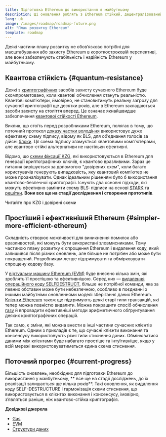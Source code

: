 ```yaml
---
title: Підготовка Ethereum до використання в майбутньому
description: Ці оновлення роблять з Ethereum стійкий, децентралізований базовий рівень для використання в майбутньому, яким би воно не було.
lang: uk
image: /images/roadmap/roadmap-future.png
alt: "План розвитку Ethereum"
template: roadmap
---
```


Деякі частини плану розвитку не обов’язково потрібні для масштабування або захисту Ethereum в короткостроковій перспективі, але вони забезпечують стабільність і надійність Ethereum у майбутньому.

## Квантова стійкість {#quantum-resistance}

Деякі з [криптографічних](/glossary/#cryptography) засобів захисту сучасного Ethereum буде скомпрометовано, коли квантові обчислення стануть реальністю. Квантові комп’ютери, ймовірно, не становитимуть реальну загрозу для сучасної криптографії ще десятки років, але в Ethereum закладаються засоби захисту на століття вперед. Це означає якнайшвидше забезпечення [квантової стійкості Ethereum](https://consensys.net/blog/developers/how-will-quantum-supremacy-affect-blockchain/).

Виклик, що стоїть перед розробниками Ethereum, полягає в тому, що поточний протокол [доказу частки володіння](/glossary/#pos) використовує дуже ефективну схему підпису, відому як BLS, для об’єднання голосів за дійсні [блоки](/glossary/#block). Ця схема підпису зламується квантовими комп’ютерами, але квантово-стійкі альтернативи не настільки ефективні.

Відомо, що [схеми фіксації KZG](/roadmap/danksharding/#what-is-kzg), які використовуються в Ethereum для генерації криптографічних ключів, є квантово вразливими. Зараз це питання вирішується за допомогою "довірених схем", коли багато користувачів генерують випадковість, яку квантовий комп’ютер не може проаналізувати. Однак ідеальним рішенням було б використання квантово-безпечної криптографії. Існують два основні підходи, які можуть ефективно замінити схему BLS: підписи на основі [STARK](https://hackmd.io/@vbuterin/stark_aggregation) та [решітки](https://medium.com/asecuritysite-when-bob-met-alice/so-what-is-lattice-encryption-326ac66e3175). **Вони все ще на стадії дослідження і створення прототипів**.

<ButtonLink variant="outline-color" href="/roadmap/danksharding#what-is-kzg"> Читайте про KZG і довірені схеми</ButtonLink>

## Простіший і ефективніший Ethereum {#simpler-more-efficient-ethereum}

Складність створює можливості для виникнення помилок або вразливостей, які можуть бути використані зловмисниками. Тому частиною плану розвитку є спрощення Ethereum і видалення коду, який залишився після різних оновлень, але більше не потрібен або може бути покращений. Розробникам легше підтримувати та обмірковувати спрощену кодову базу.

У [віртуальну машину Ethereum (EVM)](/developers/docs/evm) буде внесено кілька змін, які зроблять її простішою та ефективнішою. Серед них — [видалення операційного коду SELFDESTRUCT](https://hackmd.io/@vbuterin/selfdestruct), більше не потрібної команди, яка за певних обставин може бути небезпечною, особливо в поєднанні з іншими майбутніми оновленнями моделі зберігання даних Ethereum. [Клієнти Ethereum](/glossary/#consensus-client) також ще підтримують деякі старі типи транзакцій, які тепер можна повністю видалити. Можна покращити спосіб обчислення [газу](/glossary/#gas) й впровадити ефективніші методи арифметичного обґрунтування деяких криптографічних операцій.

Так само, є зміни, які можна внести в інші частини сучасних клієнтів Ethereum. Одним з прикладів є те, що сучасні клієнти виконання та консенсусу використовують різні типи стиснення даних. Обмінюватися даними між клієнтами буде набагато простіше та інтуїтивніше, якщо у всій мережі використовуватиметься єдина схема стиснення.

## Поточний прогрес {#current-progress}

Більшість оновлень, необхідних для підготовки Ethereum до використання у майбутньому, ** все ще на стадії досліджень, до їх реалізації залишається ще кілька років**. Такі оновлення, як видалення коду SELF-DESTRUCTURE і гармонізація схеми стиснення, що використовується в клієнтах виконання і консенсусу, імовірно, з’являться раніше, ніж квантово-стійка криптографія.

**Довідкові джерела**

- [Gas](/developers/docs/gas)
- [EVM](/developers/docs/evm)
- [Структури даних](/developers/docs/data-structures-and-encoding)

